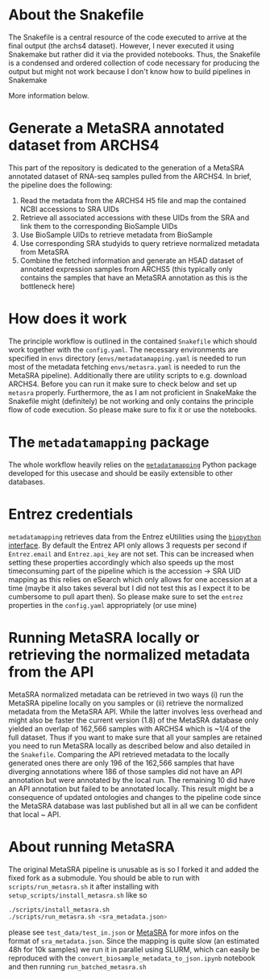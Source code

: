 # About the Snakefile
The Snakefile is a central resource of the code executed to arrive at the final output (the archs4 dataset). However, I never executed it using Snakemake but rather did it via the provided notebooks. Thus, the Snakefile is a condensed and ordered collection of code necessary for producing the output but might not work because I don't know how to build pipelines in Snakemake

More information below.


# Generate a MetaSRA annotated dataset from ARCHS4
This part of the repository is dedicated to the generation of a MetaSRA annotated dataset of RNA-seq samples pulled from the ARCHS4. In brief, the pipeline does the following:

1. Read the metadata from the ARCHS4 H5 file and map the contained NCBI accessions to SRA UIDs
2. Retrieve all associated accessions with these UIDs from the SRA and link them to the corresponding BioSample UIDs
3. Use BioSample UIDs to retrieve metadata from BioSample
4. Use corresponding SRA studyids to query retrieve normalized metadata from MetaSRA
5. Combine the fetched information and generate an H5AD dataset of annotated expression samples from ARCHS5 (this typically only contains the samples that have an MetaSRA annotation as this is the bottleneck here)

# How does it work
The principle workflow is outlined in the contained `Snakefile` which should work together with the `config.yaml`. The necessary environments are specified in `envs` directory (`envs/metadatamapping.yaml` is needed to run most of the metadata fetching `envs/metasra.yaml` is needed to run the MetaSRA pipeline). Additionally there are utility scripts to e.g. download ARCHS4.
Before you can run it make sure to check below and set up `metasra` properly.
Furthermore, the as I am not proficient in SnakeMake the Snakefile might (definitely) be not working and only contains the principle flow of code execution. So please make sure to fix it or use the notebooks.

# The `metadatamapping` package
The whole workflow heavily relies on the [`metadatamapping`](https://github.com/dmalzl/metadatamapping) Python package developed for this usecase and should be easily extensible to other databases.

# Entrez credentials
`metadatamapping` retrieves data from the Entrez eUtilities using the [`biopython` interface](https://biopython.org/docs/1.75/api/Bio.Entrez.html). By default the Entrez API only allows 3 requests per second if `Entrez.email` and `Entrez.api_key` are not set. This can be increased when setting these properties accordingly which also speeds up the most timeconsuming part of the pipeline which is the accession -> SRA UID mapping as this relies on eSearch which only allows for one accession at a time (maybe it also takes several but I did not test this as I expect it to be cumbersome to pull apart then). So please make sure to set the `entrez` properties in the `config.yaml` appropriately (or use mine)

# Running MetaSRA locally or retrieving the normalized metadata from the API
MetaSRA normalized metadata can be retrieved in two ways (i) run the MetaSRA pipeline locally on you samples or (ii) retrieve the normalized metadata from the MetaSRA API. While the latter involves less overhead and might also be faster the current version (1.8) of the MetaSRA database only yielded an overlap of 162,566 samples with ARCHS4 which is ~1/4 of the full dataset. Thus if you want to make sure that all your samples are retained you need to run MetaSRA locally as described below and also detailed in the `Snakefile`. Comparing the API retrieved metadata to the locally generated ones there are only 196 of the 162,566 samples that have diverging annotations where 186 of those samples did not have an API annotation but were annotated by the local run. The remaining 10 did have an API annotation but failed to be annotated locally. This result might be a consequence of updated ontologies and changes to the pipeline code since the MetaSRA database was last published but all in all we can be confident that local ~ API.

# About running MetaSRA
The original MetaSRA pipeline is unusable as is so I forked it and added the fixed fork as a submodule. You should be able to run with `scripts/run_metasra.sh` it after installing with `setup_scripts/install_metasra.sh` like so 
```bash
./scripts/install_metasra.sh
./scripts/run_metasra.sh <sra_metadata.json>
```
please see `test_data/test_in.json` or [MetaSRA](https://github.com/dmalzl/metasra/tree/master) for more infos on the format of `sra_metadata.json`.
Since the mapping is quite slow (an estimated 48h for 10k samples) we run it in parallel using SLURM, which can easily be reproduced with the `convert_biosample_metadata_to_json.ipynb` notebook and then running `run_batched_metasra.sh`


